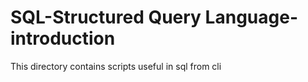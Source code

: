 # SQL-Structured Query Language- introduction

This directory contains scripts useful in sql from cli
